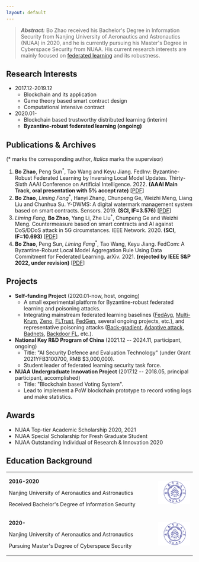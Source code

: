 ```yaml
---
layout: default
---
```


> ***Abstract:*** Bo Zhao received his Bachelor's Degree in Information Security from Nanjing University of Aeronautics and Astronautics (NUAA) in 2020, and he is currently pursuing his Master's Degree in Cyberspace Security from NUAA. His current research interests are mainly focused on [federated learning](https://en.wikipedia.org/wiki/Federated_learning) and its robustness.

## Research Interests

- 2017.12-2019.12
  - Blockchain and its application
  - Game theory based smart contract design
  - Computational intensive contract
- 2020.01-
  - Blockchain based trustworthy distributed learning (interim)
  - **Byzantine-robust federated learning (ongoing)**

## Publications & Archives

(* marks the corresponding author, *Italics* marks the supervisor)

1. **Bo Zhao**, Peng Sun<sup>*</sup>, Tao Wang and Keyu Jiang. FedInv: Byzantine-Robust Federated Learning by Inversing Local Model Updates. Thirty-Sixth AAAI Conference on Artificial Intelligence. 2022. **(AAAI Main Track, oral presentation with 5% accept rate)** [[PDF](https://aaai-2022.virtualchair.net/poster_aaai8088)]
2. **Bo Zhao**, *Liming Fang*<sup>*</sup>, Hanyi Zhang, Chunpeng Ge, Weizhi Meng, Liang Liu and Chunhua Su. Y-DWMS: A digital watermark management system based on smart contracts. Sensors. 2019. **(SCI, IF=3.576)** [[PDF](https://www.mdpi.com/1424-8220/19/14/3091)]
3. *Liming Fang*, **Bo Zhao**, Yang Li, Zhe Liu<sup>*</sup>, Chunpeng Ge and Weizhi Meng. Countermeasure based on smart contracts and AI against DoS/DDoS attack in 5G circumstances. IEEE Network. 2020. **(SCI, IF=10.693)** [[PDF](https://ieeexplore.ieee.org/abstract/document/9277902)]
4. **Bo Zhao**, Peng Sun, *Liming Fang*<sup>*</sup>, Tao Wang, Keyu Jiang. FedCom: A Byzantine-Robust Local Model Aggregation Rule Using Data Commitment for Federated Learning. arXiv. 2021. **(rejected by IEEE S&P 2022, under revision)** [[PDF](https://arxiv.org/pdf/2104.08020.pdf)]

## Projects

- **Self-funding Project** (2020.01-now, host, ongoing)
  - A small experimental platform for Byzantine-robust federated learning and poisoning attacks. 
  - Integrating mainstream federated learning baselines ([FedAvg](http://proceedings.mlr.press/v54/mcmahan17a/mcmahan17a.pdf), [Multi-Krum](https://proceedings.neurips.cc/paper/2017/file/f4b9ec30ad9f68f89b29639786cb62ef-Paper.pdf), [Zeno](http://proceedings.mlr.press/v97/xie19b/xie19b.pdf), [FLTrust](https://arxiv.org/pdf/2012.13995.pdf), [FedGen](http://proceedings.mlr.press/v139/zhu21b/zhu21b.pdf), several ongoing projects, etc.), and representative poisoning attacks ([Back-gradient](https://arxiv.org/pdf/1708.08689.pdf), [Adaptive attack](https://www.usenix.org/system/files/sec20summer_fang_prepub.pdf), [Badnets](https://arxiv.org/pdf/1708.06733.pdf?ref=https://githubhelp.com), [Backdoor FL](http://proceedings.mlr.press/v108/bagdasaryan20a/bagdasaryan20a.pdf), etc.).
- **National Key R&D Program of China** (2021.12 -- 2024.11, participant, ongoing)
  - Title: "AI Security Defence and Evaluation Technology" (under Grant 2021YFB3100700, RMB \$3,000,000).
  - Student leader of federated learning security task force.
- **NUAA Undergraduate Innovation Project** (2017.12 -- 2018.05, principal participant, accomplished)
  - Title: "Blockchain based Voting System".
  - Lead to implement a PoW blockchain prototype to record voting logs and make statistics.

## Awards

- NUAA Top-tier Academic Scholarship 2020, 2021
- NUAA Special Scholarship for Fresh Graduate Student
- NUAA Outstanding Individual of Research & Innovation 2020

## Education Background

<table border="0">
<tr>
    <td align="left" valign="center" width="80%">
        <p><b>2016-2020</b></p>
        <p>Nanjing University of Aeronautics and Astronautics</p>
        <p>Received Bachelor's Degree of Information Security</p>
    </td> 
    <td align="center" valign="center">
        <img src="./Images/NUAA.png" width=100px />
    </td>
</tr>    
<tr>
    <td align="left" valign="center" width="80%">
        <p><b>2020-</b></p>
        <p>Nanjing University of Aeronautics and Astronautics</p>
        <p>Pursuing Master's Degree of Cyberspace Security</p>
    </td> 
    <td align="center" valign="center">
        <img src="./Images/NUAA.png" width=100px />
    </td>
</tr>    
</table>